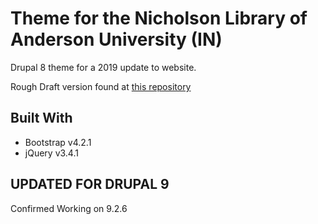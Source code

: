 # Theme for the Nicholson Library of Anderson University (IN)
Drupal 8 theme for a 2019 update to website.

Rough Draft version found at [this repository](https://github.com/NicLib/site-rough-draft)

## Built With
* Bootstrap v4.2.1
* jQuery v3.4.1


## UPDATED FOR DRUPAL 9
Confirmed Working on 9.2.6
